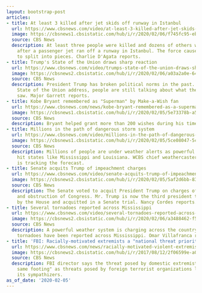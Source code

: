 ```yaml
---
layout: bootstrap-post
articles:
- title: At least 3 killed after jet skids off runway in Istanbul
  url: https://www.cbsnews.com/video/at-least-3-killed-after-jet-skids-off-runway-in-istanbul/
  image: https://cbsnews1.cbsistatic.com/hub/i/r/2020/02/06/f745fc95-eb9f-4b91-a19e-5b5d557db60a/thumbnail/1200x630/e31a43b6d12ec199ac3d60d95778d3f7/0205-en-istanbulrunwaykilled-dagata-2021433-640x360.jpg
  source: CBS News
  description: At least three people were killed and dozens of others were injured
    after a passenger jet ran off a runway in Istanbul. The force caused the plane
    to split into pieces. Charlie D'Agata reports.
- title: Trump's State of the Union draws sharp reaction
  url: https://www.cbsnews.com/video/trumps-state-of-the-union-draws-sharp-reaction/
  image: https://cbsnews2.cbsistatic.com/hub/i/r/2020/02/06/a03a2a0e-6415-42d1-b178-ef8abd9f26ee/thumbnail/1200x630/55852caab47dc0bc18731096f227e9cf/0205-en-sotu-garrett-2021424-640x360.jpg
  source: CBS News
  description: President Trump has broken political norms in the past. But after his
    State of the Union address, people are still talking about what they heard and
    saw. Major Garrett reports.
- title: Kobe Bryant remembered as "Superman" by Make-a-Wish fan
  url: https://www.cbsnews.com/news/kobe-bryant-remembered-as-a-superman-by-make-a-wish-fan/
  image: https://cbsnews1.cbsistatic.com/hub/i/r/2020/02/05/5e73378b-a5a6-48e1-912f-4aa2e1425be8/thumbnail/1200x630/2aab45dc161189f54d56c02d5eb8c2a8/kobe-fan.png
  source: CBS News
  description: Bryant helped grant more than 200 wishes during his time with the Lakers.
- title: Millions in the path of dangerous storm system
  url: https://www.cbsnews.com/video/millions-in-the-path-of-dangerous-storm-system/
  image: https://cbsnews1.cbsistatic.com/hub/i/r/2020/02/05/5ce08047-5c59-46a3-ba35-fb09424ba8ec/thumbnail/1200x630/33104371773b0c78f4f6a7a1fee97ca2/0205-en-winterweather-quinn-2021414-640x360.jpg
  source: CBS News
  description: Millions of people are under weather alerts as powerful winter storms
    hit states like Mississippi and Louisiana. WCBS chief weathercaster Lonnie Quinn
    is tracking the forecast.
- title: Senate acquits Trump of impeachment charges
  url: https://www.cbsnews.com/video/senate-acquits-trump-of-impeachment-charges/
  image: https://cbsnews2.cbsistatic.com/hub/i/r/2020/02/05/5af2d6bb-8388-4946-8033-7c09ee622676/thumbnail/1200x630/0d06175ae3e59e70cb890efbb18a5e2d/0205-en-trumpacquits-cordes-2021390-640x360.jpg
  source: CBS News
  description: The Senate voted to acquit President Trump on charges of abuse of power
    and obstruction of Congress. Mr. Trump is now the third president to be impeached
    by the House and acquitted in a Senate trial. Nancy Cordes reports.
- title: Several tornadoes reported across Mississippi
  url: https://www.cbsnews.com/video/several-tornadoes-reported-across-mississippi/
  image: https://cbsnews2.cbsistatic.com/hub/i/r/2020/02/06/a3488462-f5a2-4c22-bf68-c7cee21452e6/thumbnail/1200x630/974ef4be51fafafa36fb193d6ef12047/0205-en-tornadoesmiss-villafranca-2021397-640x360.jpg
  source: CBS News
  description: A powerful weather system is charging across the country and several
    tornadoes have been reported across Mississippi. Omar Villafranca reports.
- title: 'FBI: Racially-motivated extremists a "national threat priority"'
  url: https://www.cbsnews.com/news/racially-motivated-violent-extremism-isis-national-threat-priority-fbi-director-christopher-wray/
  image: https://cbsnews2.cbsistatic.com/hub/i/r/2017/08/12/2f06599e-a027-44a9-99ea-f0d30debdfe7/thumbnail/1200x630/ce1fd416bc6b172c807ae0202c55b877/charlottesville-getty-830767394.jpg
  source: CBS News
  description: FBI director says the threat posed by domestic extremists is "on the
    same footing" as threats posed by foreign terrorist organizations like ISIS and
    its sympathizers.
as_of_date: '2020-02-05'
---
```


